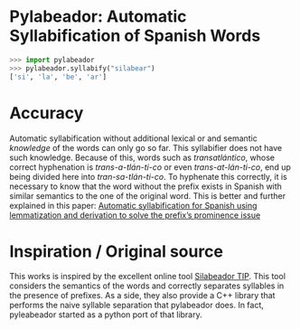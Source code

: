 # Pylabeador: Automatic Syllabification of Spanish Words

```python
>>> import pylabeador
>>> pylabeador.syllabify("silabear")
['si', 'la', 'be', 'ar']
```

# Accuracy

Automatic syllabification without additional lexical or and semantic *knowledge* of the words can only go so far.  This syllabifier does not have such knowledge. Because of this, words such as *transatlántico*, whose correct hyphenation is *trans-a-tlán-ti-co* or even *trans-at-lán-ti-co*, end up being divided here into *tran-sa-tlán-ti-co*.  To hyphenate this correctly, it is necessary to know that the word without the prefix exists in Spanish with similar semantics to the one of the original word. This is better and further explained in this paper: [Automatic syllabification for Spanish using lemmatization and derivation to solve the prefix’s prominence issue](http://dx.doi.org/10.1016/j.eswa.2013.06.056)

# Inspiration / Original source

This works is inspired by the excellent online tool [Silabeador TIP](https://tulengua.es/syllables/). This tool considers the semantics of the words and correctly separates syllables in the presence of prefixes. As a side, they also provide a C++ library that performs the naive syllable separation that pylabeador does. In fact, pyleabeador started as a python port of that library.
